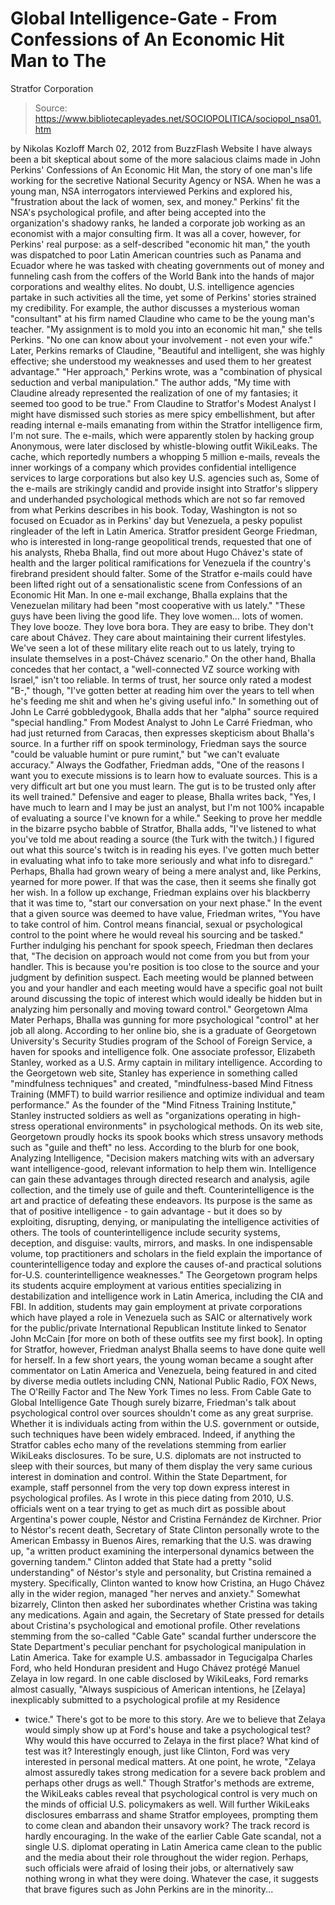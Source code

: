 # Global Intelligence-Gate - From Confessions of An Economic Hit Man to The 
Stratfor Corporation

> Source: https://www.bibliotecapleyades.net/SOCIOPOLITICA/sociopol_nsa01.htm

by Nikolas Kozloff
March 02, 2012
from
BuzzFlash Website
I have always been a bit skeptical about some of the more salacious claims
made in John Perkins'
Confessions of An Economic Hit Man, the story of one
man's life working for the secretive National Security Agency or
NSA.
When
he was a young man, NSA interrogators interviewed Perkins and explored his,
"frustration about the lack of women, sex, and money."
Perkins' fit the NSA's psychological profile, and after being accepted into the
organization's shadowy ranks, he landed a corporate job working as an
economist with a major consulting firm.
It was all a cover, however, for
Perkins' real purpose: as a self-described "economic hit man," the youth was
dispatched to poor Latin American countries such as Panama and Ecuador where
he was tasked with cheating governments out of money and funneling cash from
the coffers of
the World Bank into the hands of major corporations and
wealthy elites.
No doubt, U.S. intelligence agencies partake in such activities all the
time, yet some of Perkins' stories strained my credibility.
For example, the
author discusses a mysterious woman "consultant" at his firm named Claudine
who came to be the young man's teacher.
"My assignment is to mold you into
an economic hit man," she tells Perkins. "No one can know about your
involvement - not even your wife."
Later, Perkins remarks of Claudine,
"Beautiful and intelligent, she was
highly effective; she understood my weaknesses and used them to her greatest
advantage."
"Her approach," Perkins wrote, was a "combination of physical
seduction and verbal manipulation."
The author adds,
"My time with Claudine
already represented the realization of one of my fantasies; it seemed too
good to be true."
From Claudine to Stratfor's Modest Analyst
I might have dismissed such stories as mere spicy embellishment, but after
reading internal e-mails emanating from within the
Stratfor intelligence
firm, I'm not sure.
The e-mails, which were apparently stolen by hacking
group Anonymous, were later
disclosed by whistle-blowing outfit WikiLeaks.
The cache, which reportedly numbers a whopping 5 million e-mails, reveals
the inner workings of a company which provides confidential intelligence
services to large corporations but also key U.S. agencies such as,
Some of the e-mails are strikingly candid and provide insight into
Stratfor's slippery and underhanded psychological methods which are not so
far removed from what Perkins describes in his book.
Today, Washington is
not so focused on Ecuador as in Perkins' day but Venezuela, a pesky populist
ringleader of the left in Latin America.
Stratfor president
George Friedman,
who is interested in long-range geopolitical trends, requested that one of
his analysts, Rheba Bhalla, find out more about Hugo Chávez's state of
health and the larger political ramifications for Venezuela if the country's
firebrand president should falter.
Some of the Stratfor e-mails could have been lifted right out of a
sensationalistic scene from Confessions of an Economic Hit Man.
In one
e-mail exchange, Bhalla explains that the Venezuelan military had been "most
cooperative with us lately."
"These guys have been living the good life.
They love women... lots of women. They love booze. They love bora bora. They
are easy to bribe. They don't care about Chávez. They care about maintaining
their current lifestyles. We've seen a lot of these military elite reach out
to us lately, trying to insulate themselves in a post-Chávez scenario."
On
the other hand, Bhalla concedes that her contact, a "well-connected VZ
source working with Israel," isn't too reliable.
In terms of trust, her
source only rated a modest "B-," though,
"I've gotten better at reading him
over the years to tell when he's feeding me shit and when he's giving useful
info."
In something out of John Le Carré gobbledygook, Bhalla adds that her
"alpha" source required "special handling."
From Modest Analyst to John Le Carré
Friedman, who had just returned from Caracas, then expresses skepticism
about Bhalla's source. In a further riff on spook terminology, Friedman says
the source "could be valuable humint or pure rumint," but "we can't evaluate
accuracy."
Always the Godfather, Friedman adds,
"One of the reasons I want
you to execute missions is to learn how to evaluate sources. This is a very
difficult art but one you must learn. The gut is to be trusted only after
its well trained."
Defensive and eager to please, Bhalla writes back,
"Yes, I have much to learn
and I may be just an analyst, but I'm not 100% incapable of evaluating a
source I've known for a while."
Seeking to prove her meddle in the bizarre
psycho babble of Stratfor, Bhalla adds,
"I've listened to what you've told me
about reading a source (the Turk with the twitch.) I figured out what this
source's twitch is in reading his eyes. I've gotten much better in
evaluating what info to take more seriously and what info to disregard."
Perhaps, Bhalla had grown weary of being a mere analyst and, like Perkins,
yearned for more power. If that was the case, then it seems she finally got
her wish.
In a follow up exchange, Friedman explains over his blackberry
that it was time to,
"start our conversation on your next phase."
In the
event that a given source was deemed to have value, Friedman writes,
"You
have to take control of him. Control means financial, sexual or
psychological control to the point where he would reveal his sourcing and be
tasked."
Further indulging his penchant for spook speech, Friedman then declares that,
"The decision on approach would not come from you but from your handler.
This is because you're position is too close to the source and your judgment
by definition suspect.
Each meeting would be planned between you and your
handler and each meeting would have a specific goal not built around
discussing the topic of interest which would ideally be hidden but in
analyzing him personally and moving toward control."
Georgetown Alma Mater
Perhaps, Bhalla was gunning for more psychological "control" at her job all
along.
According to her online bio, she is a graduate of
Georgetown
University's Security Studies program of the School of Foreign Service, a
haven for spooks and intelligence folk. One associate professor, Elizabeth
Stanley, worked as a U.S. Army captain in military intelligence.
According
to the Georgetown web site, Stanley has experience in something called
"mindfulness techniques" and created,
"mindfulness-based Mind Fitness
Training (MMFT) to build warrior resilience and optimize individual and team
performance."
As the founder of the "Mind Fitness Training Institute,"
Stanley instructed soldiers as well as "organizations operating in
high-stress operational environments" in psychological methods.
On its web site, Georgetown proudly hocks its spook books which stress
unsavory methods such as "guile and theft" no less.
According to the blurb
for one book, Analyzing Intelligence,
"Decision makers matching wits with an
adversary want intelligence-good, relevant information to help them win.
Intelligence can gain these advantages through directed research and
analysis, agile collection, and the timely use of guile and theft.
Counterintelligence is the art and practice of defeating these endeavors.
Its purpose is the same as that of positive intelligence - to gain
advantage - but it does so by exploiting, disrupting, denying, or manipulating
the intelligence activities of others. The tools of counterintelligence
include security systems, deception, and disguise: vaults, mirrors, and
masks.
In one indispensable volume, top practitioners and scholars in the
field explain the importance of counterintelligence today and explore the
causes of-and practical solutions for-U.S. counterintelligence weaknesses."
The Georgetown program helps its students acquire employment at various
entities specializing in destabilization and intelligence work in Latin
America, including the CIA and FBI.
In addition, students may gain
employment at private corporations which have played a role in Venezuela
such
as SAIC or alternatively work for the public/private
International
Republican Institute linked to Senator John McCain [for more on both of
these outfits see my first book].
In opting for Stratfor, however, Friedman
analyst Bhalla seems to have done quite well for herself.
In a few short
years, the young woman became a sought after commentator on Latin America
and Venezuela, being featured in and cited by diverse media outlets
including CNN, National Public Radio, FOX News, The O'Reilly Factor and The
New York Times no less.
From Cable Gate to Global Intelligence Gate
Though surely bizarre, Friedman's talk about psychological control over
sources shouldn't come as any great surprise.
Whether it is individuals
acting from within the U.S. government or outside, such techniques have been
widely embraced. Indeed, if anything the Stratfor cables echo many of the
revelations stemming from earlier WikiLeaks disclosures.
To be sure, U.S.
diplomats are not instructed to sleep with their sources, but many of them
display the very same curious interest in domination and control.
Within the State Department, for example, staff personnel from the very top
down express interest in psychological profiles.
As I wrote in this piece
dating from 2010, U.S. officials went on a tear trying to get as much dirt
as possible about Argentina's power couple, Néstor and Cristina Fernández de
Kirchner.
Prior to Néstor's recent death, Secretary of State
Clinton
personally wrote to the American Embassy in Buenos Aires, remarking that the
U.S. was drawing up,
"a written product examining the interpersonal dynamics
between the governing tandem."
Clinton added that State had a pretty "solid understanding" of Néstor's
style and personality, but Cristina remained a mystery.
Specifically,
Clinton wanted to know how Cristina, an Hugo Chávez ally in the wider
region, managed "her nerves and anxiety." Somewhat bizarrely, Clinton then
asked her subordinates whether Cristina was taking any medications.
Again
and again, the Secretary of State pressed for details about Cristina's
psychological and emotional profile.
Other revelations stemming from the so-called "Cable Gate" scandal further
underscore the State Department's peculiar penchant for psychological
manipulation in Latin America.
Take for example U.S. ambassador in
Tegucigalpa Charles Ford, who held Honduran president and Hugo Chávez
protégé Manuel Zelaya in low regard.
In one cable disclosed by WikiLeaks,
Ford remarks almost casually,
"Always suspicious of American intentions, he
[Zelaya] inexplicably submitted to a psychological profile at my Residence
- twice."
There's got to be more to this story.
Are we to believe that Zelaya would simply show up at Ford's house and take a psychological test?
Why would this have occurred to Zelaya in the first place? What kind of test
was it? Interestingly enough, just like Clinton, Ford was very interested in
personal medical matters.
At one point, he wrote,
"Zelaya almost assuredly
takes strong medication for a severe back problem and perhaps other drugs as
well."
Though Stratfor's methods are extreme,
the WikiLeaks cables reveal that
psychological control is very much on the minds of official U.S.
policymakers as well.
Will further
WikiLeaks disclosures embarrass and shame Stratfor employees, prompting them to come clean and abandon their unsavory
work? The track record is hardly encouraging. In the wake of the earlier
Cable Gate scandal, not a single U.S. diplomat operating in Latin America
came clean to the public and the media about their role throughout the wider
region.
Perhaps, such officials were afraid of losing their jobs, or
alternatively saw nothing wrong in what they were doing.
Whatever the case,
it suggests that brave figures such as John Perkins are in the minority...
